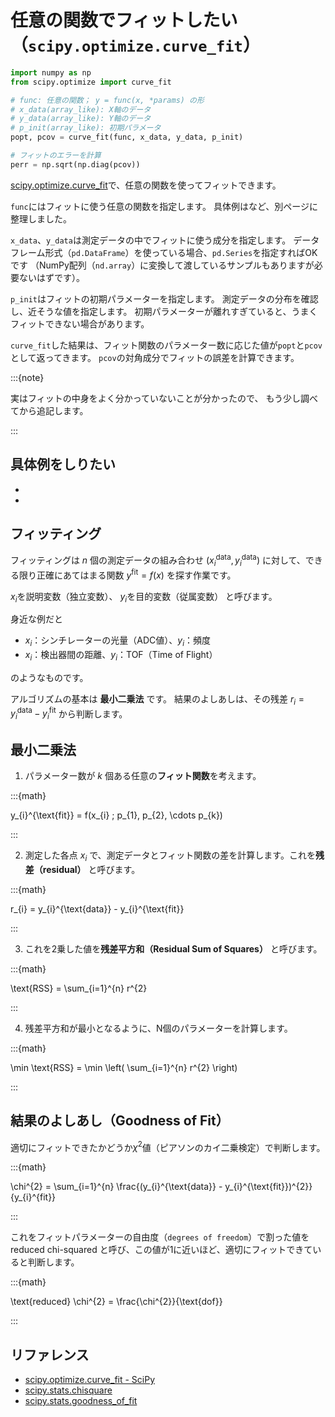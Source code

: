 # 任意の関数でフィットしたい（``scipy.optimize.curve_fit``）

```python
import numpy as np
from scipy.optimize import curve_fit

# func: 任意の関数； y = func(x, *params) の形
# x_data(array_like): X軸のデータ
# y_data(array_like): Y軸のデータ
# p_init(array_like): 初期パラメータ
popt, pcov = curve_fit(func, x_data, y_data, p_init)

# フィットのエラーを計算
perr = np.sqrt(np.diag(pcov))
```

[scipy.optimize.curve_fit](https://docs.scipy.org/doc/scipy/reference/generated/scipy.optimize.curve_fit.html)で、任意の関数を使ってフィットできます。

``func``にはフィットに使う任意の関数を指定します。
具体例は[](./pandas-fit-gaussian.md)など、別ページに整理しました。

``x_data``、``y_data``は測定データの中でフィットに使う成分を指定します。
データフレーム形式（``pd.DataFrame``）を使っている場合、``pd.Series``を指定すればOKです
（NumPy配列（``nd.array``）に変換して渡しているサンプルもありますが必要ないはずです）。

``p_init``はフィットの初期パラメーターを指定します。
測定データの分布を確認し、近そうな値を指定します。
初期パラメーターが離れすぎていると、うまくフィットできない場合があります。

``curve_fit``した結果は、フィット関数のパラメーター数に応じた値が``popt``と``pcov``として返ってきます。
``pcov``の対角成分でフィットの誤差を計算できます。

:::{note}

実はフィットの中身をよく分かっていないことが分かったので、
もう少し調べてから追記します。

:::

## 具体例をしりたい

- [](./pandas-fit-gaussian.md)
- [](./pandas-fit-erfc.md)

## フィッティング

フィッティングは $n$ 個の測定データの組み合わせ
$(x_{i}^{\text{data}}, y_{i}^{\text{data}})$
に対して、できる限り正確にあてはまる関数
$y^{\text{fit}}=f(x)$
を探す作業です。

$x_{i}$を説明変数（独立変数）、
$y_{i}$を目的変数（従属変数）
と呼びます。

身近な例だと

- $x_{i}$：シンチレーターの光量（ADC値）、$y_{i}$：頻度
- $x_{i}$：検出器間の距離、$y_{i}$：TOF（Time of Flight）

のようなものです。

アルゴリズムの基本は **最小二乗法** です。
結果のよしあしは、その残差
$r_{i} = y_{i}^{\text{data}} - y_{i}^{\text{fit}}$
から判断します。

## 最小二乗法

1. パラメーター数が $k$ 個ある任意の**フィット関数**を考えます。

:::{math}

y_{i}^{\text{fit}} = f(x_{i} ; p_{1}, p_{2}, \cdots p_{k})

:::

2. 測定した各点 $x_{i}$ で、測定データとフィット関数の差を計算します。これを**残差（residual）** と呼びます。

:::{math}

r_{i} = y_{i}^{\text{data}} - y_{i}^{\text{fit}}

:::

3. これを2乗した値を**残差平方和（Residual Sum of Squares）** と呼びます。

:::{math}

\text{RSS} = \sum_{i=1}^{n} r^{2}

:::

4. 残差平方和が最小となるように、N個のパラメーターを計算します。

:::{math}

\min \text{RSS} = \min \left( \sum_{i=1}^{n} r^{2} \right)

:::

## 結果のよしあし（Goodness of Fit）

適切にフィットできたかどうか$\chi^{2}$値（ピアソンのカイ二乗検定）で判断します。

:::{math}

\chi^{2} = \sum_{i=1}^{n} \frac{(y_{i}^{\text{data}} - y_{i}^{\text{fit}})^{2}}{y_{i}^{fit}}

:::

これをフィットパラメーターの自由度（``degrees of freedom``）で割った値を reduced chi-squared と呼び、この値が1に近いほど、適切にフィットできていると判断します。

:::{math}

\text{reduced} \chi^{2} = \frac{\chi^{2}}{\text{dof}}

:::

## リファレンス

- [scipy.optimize.curve_fit - SciPy](https://docs.scipy.org/doc/scipy/reference/generated/scipy.optimize.curve_fit.html)
- [scipy.stats.chisquare](https://docs.scipy.org/doc/scipy/reference/generated/scipy.stats.chisquare.html)
- [scipy.stats.goodness_of_fit](https://docs.scipy.org/doc/scipy/reference/generated/scipy.stats.goodness_of_fit.html)


